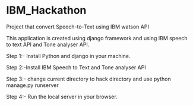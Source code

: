# IBM_Hackathon
Project that convert Speech-to-Text using IBM watson API

This application is created using django framework and using IBM speech to text API and Tone analyser API.

Step 1:- Install Python and django in your machine.

Step 2:-Install IBM Speech to Text and Tone analyser API

Step 3:- change current directory to hack directory and use python manage.py runserver

Step 4:- Run the local server in your browser.






